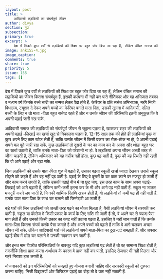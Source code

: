 ```yaml
---
layout: post
title: >
    आदिवासी लड़कियों का संघर्षपूर्ण जीवन
author: divya
section: मुद्दा
subsection:
primary: true
excerpt: >
    देश में पिछले कुछ वर्षों से लड़कियों की शिक्षा पर बहुत जोर दिया जा रहा हैं, लेकिन वंचित समाज की लड़कियों का जीवन कितना संघर्षपूण हैं, इसकी कल्पना भी नहीं कर पाते नीतिकार और वह अभिजात तबका व मध्यम वर्ग जिनके बच्चे चांदी का चम्मच लेकर पैदा होते हैं.
image: ank155-4.jpg
image_caption: 
comments: true
share: true
priority: 5
issue: 155
tags: []
---
```


देश में पिछले कुछ वर्षों से लड़कियों की शिक्षा पर बहुत जोर दिया जा रहा हैं, लेकिन वंचित समाज की लड़कियों का जीवन कितना संघर्षपूण हैं, इसकी कल्पना भी नहीं कर पाते नीतिकार और वह अभिजात तबका व मध्यम वर्ग जिनके बच्चे चांदी का चम्मच लेकर पैदा होते हैं. केरियर के प्रति सचेत अभिभावक, महंगे निजी विधालय, ट्यूशन दे देकर अपने बच्चों का केरियर बनाते माता पिता, उसकी तुलना में आदिवासी, दलित  बच्चोें के लिए न तो माता -पिता बहुत सचेष्ट रहते हैं और न उनके जीवन की परिस्थिति इतनी अनुकूल कि वे अपनी पढ़ाई जारी रख सके.

आदिवासी समाज की लड़कियों को संघर्षपूर्ण जीवन से जूझना पड़़ता हैं, खासकर शहर की लड़कियों को अपनी पढ़ाई -लिखाई का खर्चा खुद से निकालना पड़ता है. 12-15 साल तक की होते ही लड़कियां कुछ ना कुछ अपने लिए काम खोज लेती हैं, ताकि उसके जीवन में किसी प्रकार का रोक-टोक ना हो, वे अपनी पढ़ाई अपने बल बूते जारी रख सकें. कुछ लड़कियां तो दूसरों के घर का काम कर के अपना और थोड़ा बहुत घर का खर्चा उठाती हैं, ताकि उनके माता-पिता को परेशानी ना हो. वे लड़कियां अपना जीवन अच्छी तरह से जीना चाहती हैं, लेकिन अधिकतर को यह नसीब नहीं होता. कुछ पढ़ पाती हैं, कुछ की यह स्थिति नहीं रहती कि वो आगे पढ़ाई और बढ़ा सके.

जिन लड़कियों को उसके माता-पिता शुरु में पढ़ाते हैं, उसका बढ़ता स्कूली खर्चा ज्यादा देखकर उससे स्कूल छोड़ने को कहते हैं और वह नहीं पढ़ पाती है. पढ़ाई के लिए वे दूसरों के घर काम करने पर मजबूर हो जाती हैं और काम करने लगती है, ताकि उसकी पढ़ाई बीच में ना छूट जाए. इस तरह काम के साथ अपना पढ़ाई-लिखाई को आगे बढ़ाती हैं, लेकिन कभी-कभी इतना कर के भी और आगे पढ़ नहीं पाती हैं. स्कूल ना जाकर मजदूरी करने लग जाती है. जिनकी आर्थिक स्तिथि खराब होती है, वो लड़कियां तो कभी पढ़ ही नहीं पाती हैं. उनके उपर माता पिता के साथ घर चलाने की जिम्मेदारी आ जाती है.

बड़े घरों की जिन लड़कियों को अच्छी तरह पढ़ने का मौका मिलता है, वैसी लड़कियां जीवन में तरक्की कर पाती हैं. स्कूल या काॅलेज में किसी प्रकार के कार्य के लिए राशि ली जाती हैं तो, वे अपने घर से ज्यादा पैसा मांग लेती हैं और उनको किसी प्रकार का कष्ट नहीं उठाना पढ़ता हैं. इसलिए वे नहीं जान पाती हैं कि उनके माता-पिता कितना संघर्ष करके पैसा कमाते है और अपने बच्चों को पढ़ाते हैं ताकि वे आगे चलकर अच्छा जीवन जी सके. लेकिन आदिवासी घरों की लड़कियां अपने माता-पिता का दुख-दर्द समझती हैं. और अक्सर पढ़ाई बीच में छोड़ घर चलाने में उनकी मददगार बन जाती हैं.

और इनत माम विपरीत परिस्थितियों के बावजूद यदि कुछ लड़कियां पढ़ लेती हैं तो वह सामान्य शिक्षा होती है, तकनीकि शिक्षा प्राप्त करना अर्थाभाव के कारण वे प्राप्त नहीं कर पाती. इसलिए रोजगार भी नहीं मिलता और गहरे निराशा हाथ लगती है.

योजनाकारों को इन परिस्थितियों को समझते हुए योजना बनानी चाहिए और सरकारी स्कूलों को दुरुस्त करना चाहिए. निजी विद्यालयों और डिजिटल पढ़ाई का बोझ तो वे उठा नहीं सकती हैं.
